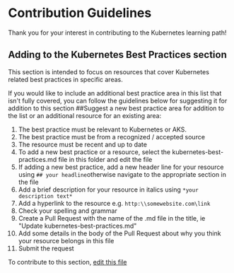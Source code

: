 # Contribution Guidelines

Thank you for your interest in contributing to the Kubernetes learning path!

## Adding to the Kubernetes Best Practices section

This section is intended to focus on resources that cover Kubernetes related best practices in specific areas. 

If you would like to include an additional best practice area in this list that isn't fully covered, you can follow the guidelines below for suggesting it for addition to this section
##Suggest a new best practice area for addition to the list or an additional resource for an existing area:
1. The best practice must be relevant to Kubernetes or AKS. 
2. The best practice must be from a recognized / accepted source
3. The resource must be recent and up to date
4. To add a new best practice or a resource, select the kubernetes-best-practices.md file in this folder and edit the file
5. If adding a new best practice, add a new header line for your resource using `## your headline`otherwise navigate to the appropriate section in the file
6. Add a brief description for your resource in italics using `*your description text*`
7. Add a hyperlink to the resource e.g. `http:\\somewebsite.com\link`
8. Check your spelling and grammar
9. Create a Pull Request with the name of the .md file in the title, ie "Update kubernetes-best-practices.md"
10. Add some details in the body of the Pull Request about why you think your resource belongs in this file
11. Submit the request

To contribute to this section, [edit this file](kubernetes-best-practices.md)
